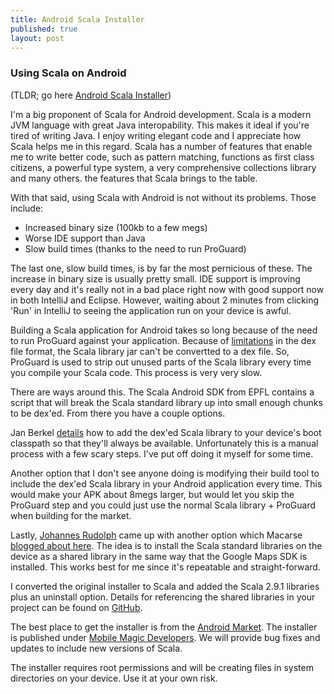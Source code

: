 ```yaml
---
title: Android Scala Installer
published: true
layout: post
---
```


### Using Scala on Android

(TLDR; go here [Android Scala Installer](https://github.com/mobilemagicdevelopers/Android-Scala-Installer))

I'm a big proponent of Scala for Android development. Scala is a modern JVM language with
great Java interopability. This makes it ideal if you're tired of writing Java. I enjoy writing
elegant code and I appreciate how Scala helps me in this regard.  Scala has a number of features
that enable me to write better code, such as pattern matching, functions as first class citizens,
a powerful type system, a very comprehensive collections library and many others. the features
that Scala brings to the table.

With that said, using Scala with Android is not without its problems. Those include:

* Increased binary size (100kb to a few megs)
* Worse IDE support than Java
* Slow build times (thanks to the need to run ProGuard)

The last one, slow build times, is by far the most pernicious of these. The increase in binary
size is usually pretty small. IDE support is improving every day and it's really not in a bad
place right now with good support now in both IntelliJ and Eclipse. However, waiting about 2
minutes from clicking 'Run' in IntelliJ to seeing the application run on your device is awful.

Building a Scala application for Android takes so long because of the need to run ProGuard against
your application. Because of [limitations](http://code.google.com/p/android/issues/detail?id=7147)
in the dex file format, the Scala library jar can't be convertted to a dex file. So, ProGuard is
used to strip out unused parts of the Scala library every time you compile your Scala code. This
process is very very slow.

There are ways around this. The Scala Android SDK from EPFL contains a script that will break the
Scala standard library up into small enough chunks to be dex'ed. From there you have a couple options.

Jan Berkel [details](http://zegoggl.es/2011/07/how-to-preinstall-scala-on-your-android-phone.html)
how to add the dex'ed Scala library to your device's boot classpath so that they'll always be available.
Unfortunately this is a manual process with a few scary steps. I've put off doing it myself for some time.

Another option that I don't see anyone doing is modifying their build tool to include the dex'ed Scala library
in your Android application every time. This would make your APK about 8megs larger, but would let you skip
the ProGuard step and you could just use the normal Scala library + ProGuard when building for the market.

Lastly, [Johannes Rudolph](https://github.com/jrudolph/scala-android-libs) came up with another option
which Macarse [blogged about here](http://android-argentina.blogspot.com/2011/11/roboinstaller-install-roboguice.html).
The idea is to install the Scala standard libraries on the device as a shared library in the same way
that the Google Maps SDK is installed.  This works best for me since it's repeatable and straight-forward.

I converted the original installer to Scala and added the Scala 2.9.1 libraries plus an uninstall option.
Details for referencing the shared libraries in your project can be found on
[GitHub](https://github.com/jbrechtel/Android-Scala-Installer).

The best place to get the installer is from the [Android Market](https://market.android.com/details?id=com.mobilemagic.scalainstaller).
The installer is published under [Mobile Magic Developers](http://www.mobilemagicdevelopers.com). We will provide
bug fixes and updates to include new versions of Scala.

The installer requires root permissions and will be creating files in system directories on your device. Use it at your own
risk.

